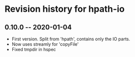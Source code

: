 # Revision history for hpath-io

## 0.10.0 -- 2020-01-04

* First version. Split from 'hpath', contains only the IO parts.
* Now uses streamly for 'copyFile'
* Fixed tmpdir in hspec
